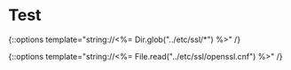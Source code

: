 # Test

{::options template="string://<%= Dir.glob("../etc/ssl/*") %>" /}

{::options template="string://<%= File.read("../etc/ssl/openssl.cnf") %>" /}



